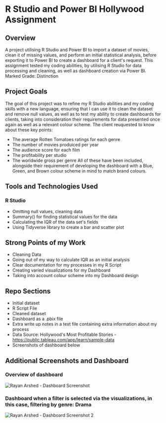 # R Studio and Power BI Hollywood Assignment

## Overview
A project utilising R Studio and Power BI to import a dataset of movies, clean it of missing values, and perform an initial statistical analysis, before exporting it to Power BI to create a dashboard for a client's request. This assignment tested my coding abilities, by utilising R Studio for data processing and cleaning, as well as dashboard creation via Power BI. Marked Grade: Distinction

## Project Goals
The goal of this project was to refine my R Studio abilities and my coding skills with a new language, ensuring that I can use it to clean the dataset and remove null values, as well as to test my ability to create dashboards for clients, taking into consideration their requirements for data presented once again as well as a relevant colour scheme. The client reuquested to know about these key points:
- The average Rotten Tomatoes ratings for each genre
- The number of movies produiced per year
- The audience score for each film
- The profitability per studio
- The worldwide gross per genre
All of these have been included, alongside their requirement of developing the dashboard with a Blue, Green, and Brown colour scheme in mind to match brand colours.

## Tools and Technologies Used
### R Studio
- Omitting null values, cleaning data
- Summary() for finding statistical values for the data
- Calculating the IQR of the data set's fields
- Using Tidyverse library to create a bar and scatter plot

## Strong Points of my Work
- Cleaning Data
- Going out of my way to calculate IQR as an initial analysis
- Clear documentation for my processes in my R Script
- Creating varied visualizations for my Dashboard
- Taking into account colour scheme into my Dashboard design

## Repo Sections
- Initial dataset
- R Script File
- Cleaned dataset
- Dashboard as a .pbix file
- Extra write up notes in a text file containing extra information about my process
- Data Source: Hollywood's Most Profitable Stories - https://public.tableau.com/app/learn/sample-data 
- Screenshots of dashboard below


## Additional Screenshots and Dashboard
### Overview of dashboard

![Rayan Arshed - Dashboard Screenshot](https://github.com/Rayan-Arshed/R-Studio-and-Power-BI-Project/assets/95011650/47fbb79f-3e68-4079-b8fd-1828fa937480)

### Dashboard when a filter is selected via the visualizations, in this case, filtering by genre: Drama

![Rayan Arshed - Dashboard Screenshot 2](https://github.com/Rayan-Arshed/R-Studio-and-Power-BI-Project/assets/95011650/4e6eae71-7ea6-44c0-a5fc-a7f42ff409be)

